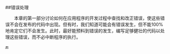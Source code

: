 ##错误处理

&emsp;&emsp;本章的第一部分讨论如何在应用程序的开发过程中查找和改正错误，使这些错误不会在发布的代码中出现。但有时，我们知道可能会有错误发生，但不能100%地肯定它们不会发生。此时，最好能预料到错误的发生，编写足够健壮的代码以处理这些错误，而不必中断程序的执行。





🔚
